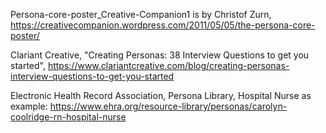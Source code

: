 Persona-core-poster_Creative-Companion1 is by Christof Zurn, https://creativecompanion.wordpress.com/2011/05/05/the-persona-core-poster/

Clariant Creative, "Creating Personas: 38 Interview Questions to get you started", https://www.clariantcreative.com/blog/creating-personas-interview-questions-to-get-you-started

Electronic Health Record Association, Persona Library, Hospital Nurse as example: https://www.ehra.org/resource-library/personas/carolyn-coolridge-rn-hospital-nurse
